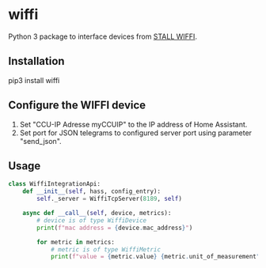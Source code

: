 # wiffi

Python 3 package to interface devices from [STALL WIFFI](https://stall.biz).

## Installation

pip3 install wiffi

## Configure the WIFFI device

1. Set "CCU-IP Adresse myCCUIP" to the IP address of Home Assistant.
2. Set port for JSON telegrams to configured server port using parameter "send_json".

## Usage

```python
class WiffiIntegrationApi:
    def __init__(self, hass, config_entry):
        self._server = WiffiTcpServer(8189, self)

    async def __call__(self, device, metrics):
        # device is of type WiffiDevice
        print(f"mac address = {device.mac_address}")

        for metric in metrics:
            # metric is of type WiffiMetric
            print(f"value = {metric.value} {metric.unit_of_measurement")
```
